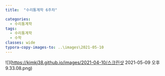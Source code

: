 ```yaml
---
title:  "수리통계학 6주차"

categories:
  - 수리통계학
tags:
  - 수리통계학
  - 수학
classes: wide
typora-copy-images-to: ..\images\2021-05-10
---
```


![](https://kimkj38.github.io/images/2021-04-10/스크린샷 2021-05-09 오후 9.33.08.png)
